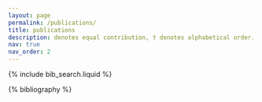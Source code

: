 ```yaml
---
layout: page
permalink: /publications/
title: publications
description: denotes equal contribution, † denotes alphabetical order.
nav: true
nav_order: 2
---
```


<!-- _pages/publications.md -->

<!-- Bibsearch Feature -->

{% include bib_search.liquid %}

<div class="publications">

{% bibliography %}

</div>
